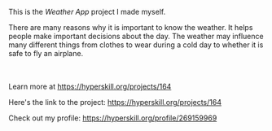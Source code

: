 This is the *Weather App* project I made myself.


<p>There are many reasons why it is important to know the weather. It helps people make important decisions about the day. The weather may influence many different things from clothes to wear during a cold day to whether it is safe to fly an airplane.</p><br/><br/>Learn more at <a href="https://hyperskill.org/projects/164?utm_source=ide&utm_medium=ide&utm_campaign=ide&utm_content=project-card">https://hyperskill.org/projects/164</a>

Here's the link to the project: https://hyperskill.org/projects/164

Check out my profile: https://hyperskill.org/profile/269159969